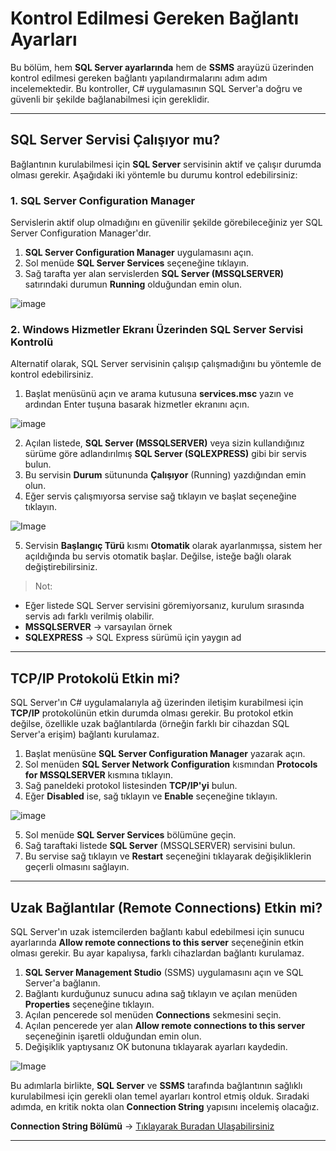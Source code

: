 # Kontrol Edilmesi Gereken Bağlantı Ayarları

Bu bölüm, hem **SQL Server ayarlarında** hem de **SSMS** arayüzü üzerinden kontrol edilmesi gereken bağlantı yapılandırmalarını adım adım incelemektedir. Bu kontroller, C# uygulamasının SQL Server'a doğru ve güvenli bir şekilde bağlanabilmesi için gereklidir.

---

## SQL Server Servisi Çalışıyor mu?

Bağlantının kurulabilmesi için **SQL Server** servisinin aktif ve çalışır durumda olması gerekir. Aşağıdaki iki yöntemle bu durumu kontrol edebilirsiniz:

### 1. SQL Server Configuration Manager

Servislerin aktif olup olmadığını en güvenilir şekilde görebileceğiniz yer SQL Server Configuration Manager'dır.

1. **SQL Server Configuration Manager** uygulamasını açın.
2. Sol menüde **SQL Server Services** seçeneğine tıklayın.
3. Sağ tarafta yer alan servislerden **SQL Server (MSSQLSERVER)** satırındaki durumun **Running** olduğundan emin olun.

![image](https://github.com/user-attachments/assets/0295e1cb-52c4-4014-9474-f4f858efa1aa)

### 2. Windows Hizmetler Ekranı Üzerinden SQL Server Servisi Kontrolü

Alternatif olarak, SQL Server servisinin çalışıp çalışmadığını bu yöntemle de kontrol edebilirsiniz.

1. Başlat menüsünü açın ve arama kutusuna **services.msc** yazın ve ardından Enter tuşuna basarak hizmetler ekranını açın.

![image](https://github.com/user-attachments/assets/62abeff8-99ce-451b-a7dc-be33a4fdf52d)

2. Açılan listede, **SQL Server (MSSQLSERVER)** veya sizin kullandığınız sürüme göre adlandırılmış **SQL Server (SQLEXPRESS)** gibi bir servis bulun.
3. Bu servisin **Durum** sütununda **Çalışıyor** (Running) yazdığından emin olun.
4. Eğer servis çalışmıyorsa servise sağ tıklayın ve başlat seçeneğine tıklayın.

![Image](https://github.com/user-attachments/assets/9f72316a-02c6-4df7-a908-fa496bac26c5)

5. Servisin **Başlangıç Türü** kısmı **Otomatik** olarak ayarlanmışsa, sistem her açıldığında bu servis otomatik başlar. Değilse, isteğe bağlı olarak değiştirebilirsiniz.

> Not:
- Eğer listede SQL Server servisini göremiyorsanız, kurulum sırasında servis adı farklı verilmiş olabilir.
- **MSSQLSERVER** → varsayılan örnek
- **SQLEXPRESS** → SQL Express sürümü için yaygın ad

---

## TCP/IP Protokolü Etkin mi?

SQL Server'ın C# uygulamalarıyla ağ üzerinden iletişim kurabilmesi için **TCP/IP** protokolünün etkin durumda olması gerekir. Bu protokol etkin değilse, özellikle uzak bağlantılarda (örneğin farklı bir cihazdan SQL Server'a erişim) bağlantı kurulamaz.

1. Başlat menüsüne **SQL Server Configuration Manager** yazarak açın.
2. Sol menüden **SQL Server Network Configuration** kısmından **Protocols for MSSQLSERVER** kısmına tıklayın.
3. Sağ paneldeki protokol listesinden **TCP/IP'yi** bulun.
4. Eğer **Disabled** ise, sağ tıklayın ve **Enable** seçeneğine tıklayın.

![image](https://github.com/user-attachments/assets/bb676e48-0df8-467a-9f57-a4ec9e1c24b2)

5. Sol menüde **SQL Server Services** bölümüne geçin.
6. Sağ taraftaki listede **SQL Server** (MSSQLSERVER) servisini bulun.
7. Bu servise sağ tıklayın ve **Restart** seçeneğini tıklayarak değişikliklerin geçerli olmasını sağlayın.

---

## Uzak Bağlantılar (Remote Connections) Etkin mi?

SQL Server'ın uzak istemcilerden bağlantı kabul edebilmesi için sunucu ayarlarında **Allow remote connections to this server** seçeneğinin etkin olması gerekir. Bu ayar kapalıysa, farklı cihazlardan bağlantı kurulamaz.

1. **SQL Server Management Studio** (SSMS) uygulamasını açın ve SQL Server'a bağlanın.
2. Bağlantı kurduğunuz sunucu adına sağ tıklayın ve açılan menüden **Properties** seçeneğine tıklayın.
3. Açılan pencerede sol menüden **Connections** sekmesini seçin.
4. Açılan pencerede yer alan **Allow remote connections to this server** seçeneğinin işaretli olduğundan emin olun.
5. Değişiklik yaptıysanız OK butonuna tıklayarak ayarları kaydedin.

![Image](https://github.com/user-attachments/assets/12f1fa38-fd77-4b74-bc1f-3253062b50f4)

Bu adımlarla birlikte, **SQL Server** ve **SSMS** tarafında bağlantının sağlıklı kurulabilmesi için gerekli olan temel ayarları kontrol etmiş olduk. Sıradaki adımda, en kritik nokta olan **Connection String** yapısını incelemiş olacağız.

**Connection String Bölümü** → [Tıklayarak Buradan Ulaşabilirsiniz](./04-connection-string.md)

---